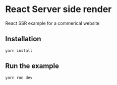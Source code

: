 # React Server side render

React SSR example for a commerical website

## Installation

```
yarn install
```
## Run the example

```
yarn run dev
```

